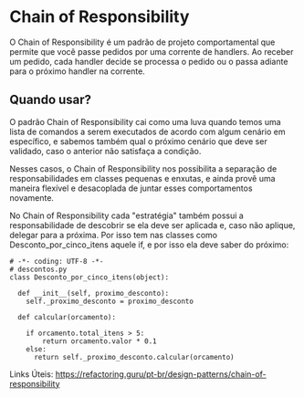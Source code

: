 # Chain of Responsibility
O Chain of Responsibility é um padrão de projeto comportamental que permite que você passe pedidos por uma corrente de handlers. Ao receber um pedido, cada handler decide se processa o pedido ou o passa adiante para o próximo handler na corrente.


## Quando usar?
O padrão Chain of Responsibility cai como uma luva quando temos uma lista de comandos a serem executados de acordo com algum cenário em específico, e sabemos também qual o próximo cenário que deve ser validado, caso o anterior não satisfaça a condição.

Nesses casos, o Chain of Responsibility nos possibilita a separação de responsabilidades em classes pequenas e enxutas, e ainda provê uma maneira flexível e desacoplada de juntar esses comportamentos novamente.

No Chain of Responsibility cada "estratégia" também possui a responsabilidade de descobrir se ela deve ser aplicada e, caso não aplique, delegar para a próxima. Por isso tem nas classes como Desconto_por_cinco_itens aquele if, e por isso ela deve saber do próximo:

```
# -*- coding: UTF-8 -*-
# descontos.py
class Desconto_por_cinco_itens(object):

  def __init__(self, proximo_desconto):
    self._proximo_desconto = proximo_desconto

  def calcular(orcamento):

    if orcamento.total_itens > 5:
        return orcamento.valor * 0.1
    else: 
      return self._proximo_desconto.calcular(orcamento)
```


Links Úteis: 
https://refactoring.guru/pt-br/design-patterns/chain-of-responsibility
